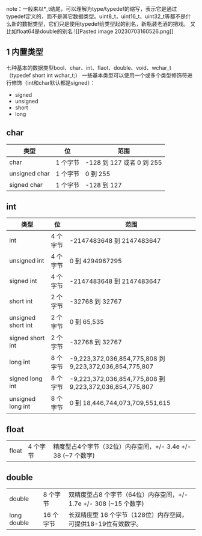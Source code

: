 note：一般来以*\_t结尾，可以理解为type/typedef的缩写，表示它是通过typedef定义的，而不是其它数据类型。uint8_t，uint16_t，uint32_t等都不是什么新的数据类型，它们只是使用typedef给类型起的别名，新瓶装老酒的把戏。
又比如float64是double的别名
![[Pasted image 20230703160526.png]]

## 1 内置类型
七种基本的数据类型bool、char、int、flaot、double、void、wchar_t（typedef short int wchar_t;）
一些基本类型可以使用一个或多个类型修饰符进行修饰（int和char默认都是signed）：
- signed
- unsigned
- short
- long

## char

|类型| 位  | 范围  |
|---|---|---|
|char|1 个字节|-128 到 127 或者 0 到 255|
|unsigned char|1 个字节|0 到 255|
|signed char|1 个字节|-128 到 127|


## int

|类型| 位  | 范围  |
|---|---|---|
|int|4 个字节|-2147483648 到 2147483647|
|unsigned int|4 个字节|0 到 4294967295|
|signed int|4 个字节|-2147483648 到 2147483647|
|short int|2 个字节|-32768 到 32767|
|unsigned short int|2 个字节|0 到 65,535|
|signed short int|2 个字节|-32768 到 32767|
|long int|8 个字节|-9,223,372,036,854,775,808 到 9,223,372,036,854,775,807|
|signed long int|8 个字节|-9,223,372,036,854,775,808 到 9,223,372,036,854,775,807|
|unsigned long int|8 个字节|0 到 18,446,744,073,709,551,615|

## float

|   |   |   |
|---|---|---|
|float|4 个字节|精度型占4个字节（32位）内存空间，+/- 3.4e +/- 38 (~7 个数字)|


## double

|   |   |   |
|---|---|---|
|double|8 个字节|双精度型占8 个字节（64位）内存空间，+/- 1.7e +/- 308 (~15 个数字)|
|long double|16 个字节|长双精度型 16 个字节（128位）内存空间，可提供18-19位有效数字。|



